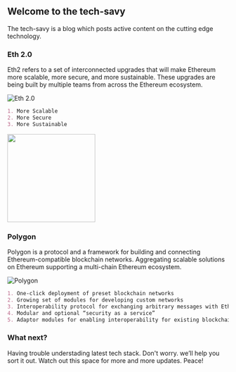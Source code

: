 ## Welcome to the tech-savy

The tech-savy is a blog which posts active content on the cutting edge technology.

### Eth 2.0

Eth2 refers to a set of interconnected upgrades that will make Ethereum more scalable, more secure, and more sustainable. These upgrades are being built by multiple teams from across the Ethereum ecosystem.

![Eth 2.0](https://ethereum.org/static/28214bb68eb5445dcb063a72535bc90c/c3328/hero.png)

```markdown
1. More Scalable
2. More Secure
3. More Sustainable
```

<img src="https://m.media-amazon.com/images/I/514FlU4YKBS._SL1080_.jpg" data-canonical-src="https://amzn.to/3anMKzX" width="200" height="200" />


### Polygon

Polygon is a protocol and a framework for building and connecting Ethereum-compatible blockchain networks. Aggregating scalable solutions on Ethereum supporting a multi-chain Ethereum ecosystem.

![Polygon](https://polygon.technology/wp-content/uploads/2021/07/polygon-logo.svg)

```markdown
1. One-click deployment of preset blockchain networks
2. Growing set of modules for developing custom networks
3. Interoperability protocol for exchanging arbitrary messages with Ethereum and other blockchain networks
4. Modular and optional “security as a service”
5. Adaptor modules for enabling interoperability for existing blockchain networks

```


### What next?

Having trouble understading latest tech stack. Don't worry. we’ll help you sort it out. Watch out this space for more and more updates. Peace!

